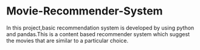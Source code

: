 # Movie-Recommender-System
In this project,basic recommendation system is developed by using python and pandas.This is a content based recommender system which suggest the movies that are similar to a particular choice.
